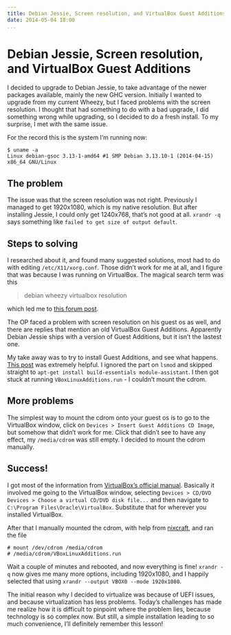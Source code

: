 ```yaml
---
title: Debian Jessie, Screen resolution, and VirtualBox Guest Additions
date: 2014-05-04 18:00
...
```


Debian Jessie, Screen resolution, and VirtualBox Guest Additions
================================================================

I decided to upgrade to Debian Jessie, to take advantage of the newer
packages available, mainly the new GHC version. Initially I wanted to
upgrade from my current Wheezy, but I faced problems with the screen
resolution. I thought that had something to do with a bad upgrade, I did
something wrong while upgrading, so I decided to do a fresh install. To
my surprise, I met with the same issue.

For the record this is the system I’m running now:

``` {.sourceCode .bash}
$ uname -a
Linux debian-gsoc 3.13-1-amd64 #1 SMP Debian 3.13.10-1 (2014-04-15) x86_64 GNU/Linux
```

The problem
-----------

The issue was that the screen resolution was not right. Previously I
managed to get 1920x1080, which is my native resolution. But after
installing Jessie, I could only get 1240x768, that’s not good at all.
`xrandr -q` says something like `failed to get size of output default`.

Steps to solving
----------------

I researched about it, and found many suggested solutions, most had to
do with editing `/etc/X11/xorg.conf`. Those didn’t work for me at all,
and I figure that was because I was running on VirtualBox. The magical
search term was this

> debian wheezy virtualbox resolution

which led me to [this forum
post](https://forums.virtualbox.org/viewtopic.php?f=7&t=44117).

The OP faced a problem with screen resolution on his guest os as well,
and there are replies that mention an old VirtualBox Guest Additions.
Apparently Debian Jessie ships with a version of Guest Additions, but it
isn’t the lastest one.

My take away was to try to install Guest Additions, and see what
happens. [This
post](www.binarytides.com/virtualbox-guest-additions-debian-wheezy/) was
extremely helpful. I ignored the part on `lsmod` and skipped straight to
`apt-get install build-essentials module-assistant`. I then got stuck at
running `VBoxLinuxAdditions.run` - I couldn’t mount the cdrom.

More problems
-------------

The simplest way to mount the cdrom onto your guest os is to go to the
VirtualBox window, click on `Devices > Insert Guest Additions CD Image`,
but somehow that didn’t work for me. Click that didn’t see to have any
effect, my `/media/cdrom` was still empty. I decided to mount the cdrom
manually.

Success!
--------

I got most of the information from [VirtualBox’s official
manual](www.virtualbox.org/manual/ch04.html#idp55231856). Basically it
involved me going to the VirtualBox window, selecting
`Devices > CD/DVD Devices > Choose a virtual CD/DVD disk file...` and
then navigate to `C:\Program Files\Oracle\VirtualBox`. Substitute that
for wherever you installed VirtualBox.

After that I manually mounted the cdrom, with help from
[nixcraft](www.cyberciti.biz/faq/mounting-cdrom-in-linux/), and ran the
file

    # mount /dev/cdrom /media/cdrom
    # /media/cdrom/VBoxLinuxAdditions.run

Wait a couple of minutes and rebooted, and now everything is fine!
`xrandr -q` now gives me many more options, including 1920x1080, and I
happily selected that using `xrandr --output VBOX0 --mode 1920x1080`.

The initial reason why I decided to virtualize was because of UEFI
issues, and because virtualization has less problems. Today’s challenges
has made me realize how it is difficult to pinpoint where the problem
lies, because technology is so complex now. But still, a simple
installation leading to so much convenience, I’ll definitely remember
this lesson!
